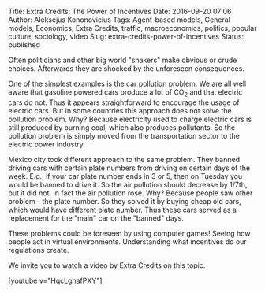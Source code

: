 Title: Extra Credits: The Power of Incentives
Date: 2016-09-20 07:06
Author: Aleksejus Kononovicius
Tags: Agent-based models, General models, Economics, Extra Credits, traffic, macroeconomics, politics, popular culture, sociology, video
Slug: extra-credits-power-of-incentives
Status: published

Often politicians and
other big world "shakers" make obvious or crude choices. Afterwards they
are shocked by the unforeseen consequences.

One of the simplest examples is the car pollution problem. We are all
well aware that gasoline powered cars produce a lot of CO<sub>2</sub> and that
electric cars do not. Thus it appears straightforward to encourage the
usage of electric cars. But in some countries this approach does not
solve the pollution problem. Why? Because electricity used to charge
electric cars is still produced by burning coal, which also produces
pollutants. So the pollution problem is simply moved from the
transportation sector to the electric power industry.

Mexico city took different approach to the same problem. They banned
driving cars with certain plate numbers from driving on certain days of
the week. E.g., if your car plate number ends in 3 or 5, then on Tuesday
you would be banned to drive it. So the air pollution should decrease by
1/7th, but it did not. In fact the air pollution rose. Why? Because
people saw other problem - the plate number. So they solved it by buying
cheap old cars, which would have different plate number. Thus these cars
served as a replacement for the "main" car on the "banned" days.

These problems could be foreseen by using computer games! Seeing how
people act in virtual environments. Understanding what incentives do our
regulations create.

We invite you to watch a video by Extra Credits on this topic.

[youtube v="HqcLghafPXY"]
